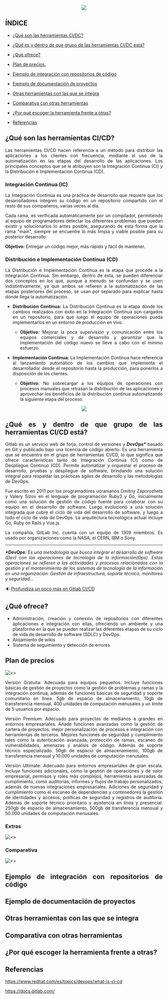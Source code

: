 <div align="justify">

<div align="center">
<img src="https://github.com/samugd17/gitlab/blob/feature_2/img/gitlab-logo-100.png">
</div>

## ÍNDICE
- [¿Qué son las herramientas CI/DC?](#¿qué-son-las-herramientas-ci/cd?)

- [¿Qué es y dentro de que grupo de las herramientas CI/DC está?](#¿qué-es-y-dentro-de-que-grupo-de-las-herramientas-ci/cd-está?)

- [¿Qué ofrece?](#¿qué-ofrece?)

- [Plan de precios.](#plan-de-precios)

- [Ejemplo de integración con repositorios de código](#ejemplo-de-integración-con-repositorios-de-código)

- [Ejemplo de documentación de proyectos](#ejemplo-de-documentación-de-proyectos)

- [Otras herramientas con las que se integra](#otras-herramientas-con-las-que-se-integra)

- [Comparativa con otras herramientas](#comparativa-con-otras-herramientas)

- [¿Por qué escoger la herramienta frente a otras?](#¿por-qué-escoger-la-herramienta-frente-a-otras?)

- [Referencias](#referencias)

## ¿Qué son las herramientas CI/CD?

Las herramientas CI/CD hacen referencia a un método para distribuir las aplicaciones a los clientes con frecuencia, mediante el uso de la automatización en las etapas del desarrollo de las aplicaciones. Los principales conceptos que se le atribuyen son la Integración Continua (CI) y la Distribución e Implementación Continua (CD). 

### Integración Continua (IC)
La Integración Continua es una práctica de desarrollo que requiere que los desarrolladores integren su código en un repositorio compartido con el resto de sus compañeros, varias veces al día.

Cada rama, es verificada automáticamente por un compilador, permitiendo al equipo de programadores detectar los diferentes problemas que puedan existir y solucionarlos lo antes posible, asegurando de esta forma que la rama "main", siempre se encuentre lo más limpia y viable posible para su posterior desarrollo.


__Objetivo:__ Entregar un código mejor, más rápido y fácil de mantener.

### Distribución e Implementación Continua (CD)
La Distribución e Implementación Continua es la etapa que procede a la Integración Continua. Sin embargo, dentro de ésta, se pueden diferenciar dos conceptos en los que, aunque a menudo se confundan y se usen indistintivamente, ya que ambos se refieren a la automatización de las etapas posteriores del proceso, se usan por separado para explicar hasta dónde llega la automatización.

- __Distribución Continua:__
La Distribución Continua es la etapa donde los cambios realizados con éxito en la Integración Continua son cargados en un repositorio, para que luego el equipo de operaciones pueda implementarlos en un entorno de producción en vivo.

    - **Objetivo:** Mejorar la poca supervisión y comunicación entre los equipos comerciales y de desarrollo y garantizar que la implementación del código nuevo se lleve a cabo con el mínimo esfuerzo.

- __Implementación Continua:__ 
La Implementación Continua hace referencia al lanzamiento automático de los cambios que implementa el desarrollador desde el repositorio hasta la producción, para ponerlos a disposición de los clientes. 

    - **Objetivo:** No sobrecargar a los equipos de operaciones con procesos manuales que retrasan la distribución de las aplicaciones y aprovechar los beneficios de la distribución continua automatizando la siguiente etapa del proceso.
<div align="center">
<img src="https://github.com/samugd17/gitlab/blob/feature_2/img/gitlab_workflow.png">
</div>

## ¿Qué es y dentro de que grupo de las herramientas CI/CD está?
Gitlab es un servicio web de forja, control de versiones y ___DevOps*___ basado en Git y publicado bajo una licencia de código abierto. Es una herramienta que se encuentra en el grupo de herramientas CI/CD, lo que significa que ofrece características tanto de Integración Continua (CI) como de Despliegue Continuo (CD). Permite automatizar y orquestar el proceso de desarrollo, pruebas y despliegue de software, brindando una solución integral para respaldar las prácticas ágiles de desarrollo y las metodologías de DevOps.

Fue escrito en 2011 por los programadores ucranianos Dmitriy Zaporozhets y Valery Sizov en el lenguaje de programación Ruby3​ y Go, inicialmente como una solución de gestión de código fuente para colaborar con su equipo en el desarrollo de software. Luego evolucionó a una solución integrada que cubre el ciclo de vida del desarrollo de software, y luego a todo el ciclo de vida de DevOps. La arquitectura tecnológica actual incluye Go, Ruby on Rails y Vue.js.

La compañía, GitLab Inc. cuenta con un equipo de 1309 miembros. Es usado por organizaciones como la NASA, el CERN, IBM o Sony.

- - - 
___*DevOps:__ Es una metodología que busca integrar el desarrollo de software (Dev) con las operaciones de tecnología de la información(Ops). Estas operaciones se refieren a las actividades y procesos relacionados con la gestión y el mantenimiento de los sistemas de tecnología de la información en una organización: Gestión de infraestructura, soporte técnico, monitoreo y seguridad..._

:sound: <a href="https://youtu.be/l5705U8s_nQ?t=369">Profundiza un poco más en Gitlab CI/CD</a>

## ¿Qué ofrece?

- Administración, creación y conexión de repositorios con diferentes aplicaciones e integración con ellas, ofreciendo un ambiente y una plataforma en la que se pueden realizar las diferentes etapas de su ciclo de vida de desarrollo de software (SDLC) y DevOps. 
- Alojamiento de wikis
- Sistema de seguimiento y detección de errores

<!-- It has git repositories, issue tracking, CI/CD, Wiki, container repository, and more built in in one application, Some people take issue with this because it is heavyweight. Personally I like that I have one tool that I can get support for and that everything is integrated together well. -->

<!-- For me one of the most important features of GitLab is that I can self host it. Self hosting means that it can work on networks that are disconnected from the internet. If setting up your own infrastructure then it is nice to have a smaller set of tools to have to mess with.  -->

<!-- I like being able to adopt a git flow workflow, open merge requests in GitLab and have a CI/CD pipeline run against the merge request before accepting it.  -->

<!-- You can self host gitlab community for free which makes a difference to organizations that lack budgets  -->

<!-- It's probably minor but in gitlab you can create a new branch based on an issue. The UI has the option to do that and it is a nice way to connect an issue with a branch and a pull request. Github doesn't have it but it is heavily requested -->


<!-- free private package repository per repo (pypi, npm and others)

free docker registry per repo

kubernetes cluster integration with a lot of functionality built in (eg preview apps)

is open source and you can host your own instance for free -->


<!-- Lets put it this way gitlab has everything that github has and alot more. I have been using it for years at work. Its a complete solution

    You get git for version control

    An amazing CI/CD solution (so dont need to setup jenkins etc)

    A container Registry ( docker registry is not needed)

    Alot of features like multi project pipelines etc

    Self hosted so your code remains under your control These are some of the thing companies really value, and of course for individual users it offer same features -->



## Plan de precios

![<>](1_img/precios.png)

Versión Gratuita: Adecuada para equipos pequeños. 
Incluye funciones básicas de gestión de proyectos como la gestión de problemas y ramas y la integración continua, además de funciones básicas de seguridad y soporte comunitario en línea. 
5gb de espacio de almacenamiento, 10gb de transferencia mensual, 400 unidades de computación menusales y un límite de 5 usuarios por espacio.

Versión Premium: Adecuado para proyectos de medianos a grandes en entornos empresariales. 
Añade funciones avanzadas como la gestión de cartera de proyectos, mejor personalización de procesos e integración con herramientas de terceros. 
Mejores funciones de seguridad y cumplimiento tales como la autenticación avanzada, protección de ramas, escaneo de vulnerabilidades, amenazas y análisis de código. Además de soporte técnico especializado. 
50gb de espacio de almacenamiento, 100gb de transferencia mensual y 10.000 unidades de computación menusales.
    
Versión Ultimate: Adecuado para entornos empresariales de gran escala. 
Incluye funciones adicionales, como la gestión de operaciones y de valor empresarial, permisos y roles más complejos, herramientas avanzadas de cumplimiento, como auditorías, informes y flujos de trabajo personalizados, además de nuevas integraciones empresariales.
Adiciones de seguridad y cumplimiento como el escaneo de dependencias y contenedores la gestión de identidades y accesos, políticas de seguridad y registros de auditoría. Además de soporte técnico prioritario y asistencia en línea y presencial. 
250gb de espacio de almacenamiento, 500gb de transferencia mensual y 50.000 unidades de computación menusales.

### Extras

![<>](1_img/addons.png)

### Comparativa

![<>](1_img/comparativa_precios.png)

## Ejemplo de integración con repositorios de código

## Ejemplo de documentación de proyectos

## Otras herramientas con las que se integra

## Comparativa con otras herramientas

 <!-- One of the worst parts of Jenkins for me is also it's main draw... There are plugins for EVERYTHING but they are not guaranteed to be maintained. I know that there is potentially the ability to pay for a commercial Cloudbees support potentially but relying on plugins that may or may not be supported and that may or may not break on an update makes Jenkins a pain sometimes. Also the other issue that I have with it is that so much is done through the UI. I am moving more and more towards tools where everything is in revision control because it is easier to maintain and easier to branch when needed.

In terms of a long term strategy I recommend the following:

    Pick tools that have been around for a while and avoid switching tools just because it is trendy. I know tools like GitLab and Artifactory are going to be around for a while.

    Avoid putting too much logic in the CI/CD tool. Rely on scripts where possible because this will make it easier to change CI/CD tools if necessary.

    CI/CD tools with native container support are the way to go because containers are here to stay. You want your build environments containerized and versioned.

    Automate everything. Minimize manual tasks as much as humanely possible. The more manual steps you have the more that can go wrong.

    Embrace everything as code and store it all in revision control. You do not want hand crafted servers or things built by hand in the software tool chain. Ideally in my mind everything should be able to be rebuilt from code from the ground up in an automated way. This is important if something foundational to the tech stack needs to change.

    Have your own artifact managers that proxy the public artifact managers. IE don't use NPM or Docker Hub directly. Use something like Artifactory or Nexus to proxy it. -->


## ¿Por qué escoger la herramienta frente a otras?

## Referencias
https://www.redhat.com/es/topics/devops/what-is-ci-cd

https://docs.gitlab.com/

</div>


<!-- 
Importar directamente de otra herramienta

Autoriza automaticamente con github si tienes la sesion iniciada 

División de proyectos por grupo

Importar proyectos propios, colaborativos y de organización

División por grupos o usuario

Crear etiquetas de proyecto

Import issue and pull request events

For example, opened or closed, renamed, and labeled or unlabeled. Time required to import these events depends on how many issues or pull requests your project has.
Use alternative comments import method

The default method can skip some comments in large projects because of limitations of the GitHub API.
Import Markdown attachments (links)

Import Markdown attachments (links) from repository comments, release posts, issue descriptions, and pull request descriptions. These can include images, text, or binary attachments. If not imported, links in Markdown to attachments break after you remove the attachments from GitHub. 

Prueba Commit
-->


